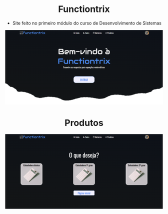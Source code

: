 <h1 align="center">Functiontrix</h1>

- Site feito no primeiro módulo do curso de Desenvolvimento de Sistemas
<img src="img\ReadmeImagens\tela_inicial.png">

<h1 align="center">Produtos</h1>

<img src="img\ReadmeImagens\produtos.png">